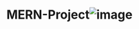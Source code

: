 # MERN-Project![image](https://github.com/user-attachments/assets/ee1aeb6e-2877-46c0-9b26-50baee66284b)

